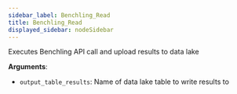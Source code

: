 ```yaml
---
sidebar_label: Benchling_Read
title: Benchling_Read
displayed_sidebar: nodeSidebar
---
```


Executes Benchling API call and upload results to data lake

**Arguments**:

- `output_table_results`: Name of data lake table to write results to

